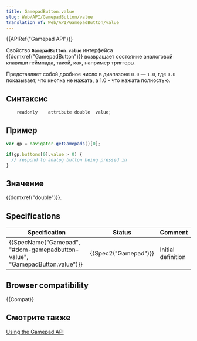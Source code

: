 ```yaml
---
title: GamepadButton.value
slug: Web/API/GamepadButton/value
translation_of: Web/API/GamepadButton/value
---
```

{{APIRef("Gamepad API")}}

Свойство **`GamepadButton.value`** интерфейса {{domxref("GamepadButton")}} возвращает состояние аналоговой клавиши геймпада, такой, как, например триггеры.

Представляет собой дробное число в диапазоне `0.0` — `1.0`, где `0.0` показывает, что кнопка не нажата, а 1.0 - что нажата полностью.

## Синтаксис

```
    readonly    attribute double  value;
```

## Пример

```js
var gp = navigator.getGamepads()[0];

if(gp.buttons[0].value > 0) {
  // respond to analog button being pressed in
}
```

## Значение

{{domxref("double")}}.

## Specifications

| Specification                                                                                        | Status                       | Comment            |
| ---------------------------------------------------------------------------------------------------- | ---------------------------- | ------------------ |
| {{SpecName("Gamepad", "#dom-gamepadbutton-value", "GamepadButton.value")}} | {{Spec2("Gamepad")}} | Initial definition |

## Browser compatibility

{{Compat}}

## Смотрите также

[Using the Gamepad API](/ru/docs/Web/Guide/API/Gamepad)
